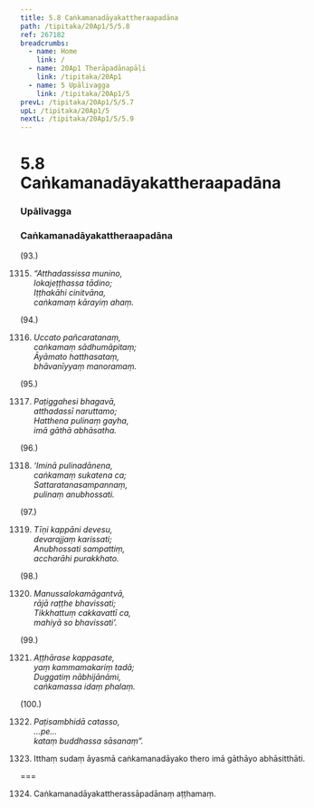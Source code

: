 ```yaml
---
title: 5.8 Caṅkamanadāyakattheraapadāna
path: /tipitaka/20Ap1/5/5.8
ref: 267182
breadcrumbs:
  - name: Home
    link: /
  - name: 20Ap1 Therāpadānapāḷi
    link: /tipitaka/20Ap1
  - name: 5 Upālivagga
    link: /tipitaka/20Ap1/5
prevL: /tipitaka/20Ap1/5/5.7
upL: /tipitaka/20Ap1/5
nextL: /tipitaka/20Ap1/5/5.9
---
```


# 5.8 Caṅkamanadāyakattheraapadāna

### Upālivagga

### Caṅkamanadāyakattheraapadāna

(93.)

1315. _“Atthadassissa munino,_  
_lokajeṭṭhassa tādino;_  
_Iṭṭhakāhi cinitvāna,_  
_caṅkamaṃ kārayiṃ ahaṃ._  


(94.)

1316. _Uccato pañcaratanaṃ,_  
_caṅkamaṃ sādhumāpitaṃ;_  
_Āyāmato hatthasataṃ,_  
_bhāvanīyyaṃ manoramaṃ._  


(95.)

1317. _Paṭiggahesi bhagavā,_  
_atthadassī naruttamo;_  
_Hatthena pulinaṃ gayha,_  
_imā gāthā abhāsatha._  


(96.)

1318. _‘Iminā pulinadānena,_  
_caṅkamaṃ sukatena ca;_  
_Sattaratanasampannaṃ,_  
_pulinaṃ anubhossati._  


(97.)

1319. _Tīṇi kappāni devesu,_  
_devarajjaṃ karissati;_  
_Anubhossati sampattiṃ,_  
_accharāhi purakkhato._  


(98.)

1320. _Manussalokamāgantvā,_  
_rājā raṭṭhe bhavissati;_  
_Tikkhattuṃ cakkavattī ca,_  
_mahiyā so bhavissati’._  


(99.)

1321. _Aṭṭhārase kappasate,_  
_yaṃ kammamakariṃ tadā;_  
_Duggatiṃ nābhijānāmi,_  
_caṅkamassa idaṃ phalaṃ._  


(100.)

1322. _Paṭisambhidā catasso,_  
_…pe…_  
_kataṃ buddhassa sāsanaṃ”._  


1323. Itthaṃ sudaṃ āyasmā caṅkamanadāyako thero imā gāthāyo abhāsitthāti.

===

1324. Caṅkamanadāyakattherassāpadānaṃ aṭṭhamaṃ.




